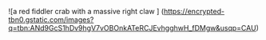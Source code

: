 ![a red fiddler crab with a massive right claw ] (https://encrypted-tbn0.gstatic.com/images?q=tbn:ANd9GcS1hDv9hgV7vOBOnkATeRCJEvhgghwH_fDMgw&usqp=CAU)
